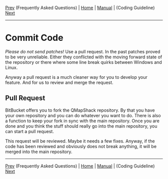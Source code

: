[Prev](DocFaq) (Frequently Asked Questions) | [Home](Home) | [Manual](DocMain) | (Coding Guideline) [Next](DeveloperCodingGuideline)
- - -

# Commit Code #

*Please do not send patches!* Use a pull request. In the past patches proved to be very unreliable. Either they conflicted with the moving forward state of the repository or there where some line break quirks between Windows and Linux. 

Anyway a pull request is a much cleaner way for you to develop your feature. And for us to review and merge the request.

## Pull Request

BitBucket offers you to fork the QMapShack repository. By that you have your own repository and you can do whatever you want to do. There is also a function to keep your fork in sync with the main repository. Once you are done and you think the stuff should really go into the main repository, you can start a pull request. 

This request will be reviewed. Maybe it needs a few fixes. Anyway, if the code has been reviewed and obviously does not break anything, it will be merged into the main repository. 

- - -
[Prev](DocFaq) (Frequently Asked Questions) | [Home](Home) | [Manual](DocMain) | (Coding Guideline) [Next](DeveloperCodingGuideline)
